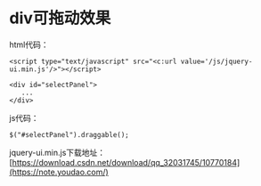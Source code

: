 # div可拖动效果

html代码：


```
<script type="text/javascript" src="<c:url value='/js/jquery-ui.min.js'/>"></script>
 
<div id="selectPanel">
   ...
</div>
```

js代码：

```
$("#selectPanel").draggable();
```

jquery-ui.min.js下载地址：[https://download.csdn.net/download/qq_32031745/10770184](https://note.youdao.com/)
